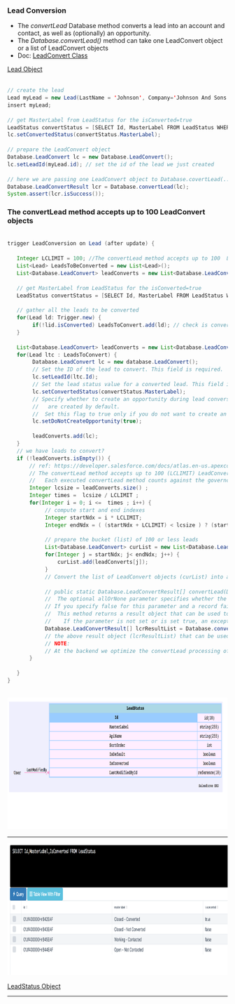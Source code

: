 ### Lead Conversion 

 - The *convertLead* Database method converts a lead into an account and contact, as well as (optionally) an opportunity. 
 - The *Database.convertLead()* method can take one LeadConvert object or a list of LeadConvert objects
 - Doc: [LeadConvert Class](https://developer.salesforce.com/docs/atlas.en-us.apexcode.meta/apexcode/apex_dml_convertLead.htm)


<a class='btn btn-success' target='_blank' href="https://mohan-chinnappan-n.github.io/sfdc/fs-cloud/csv-viewer.html?f=Lead">Lead Object</a>

```java

// create the lead 
Lead myLead = new Lead(LastName = 'Johnson', Company='Johnson And Sons');
insert myLead;

// get MasterLabel from LeadStatus for the isConverted=true
LeadStatus convertStatus = [SELECT Id, MasterLabel FROM LeadStatus WHERE IsConverted=true LIMIT 1];
lc.setConvertedStatus(convertStatus.MasterLabel);

// prepare the LeadConvert object 
Database.LeadConvert lc = new Database.LeadConvert();
lc.setLeadId(myLead.id); // set the id of the lead we just created

// here we are passing one LeadConvert object to Database.covertLead(...)
Database.LeadConvertResult lcr = Database.convertLead(lc);
System.assert(lcr.isSuccess());

```

### The convertLead method accepts up to 100  LeadConvert objects

```java

trigger LeadConversion on Lead (after update) {

   Integer LCLIMIT = 100; //The convertLead method accepts up to 100  LeadConvert objects
   List<Lead> LeadsToBeConverted = new List<Lead>();
   List<Database.LeadConvert> leadConverts = new List<Database.LeadConvert>();

   // get MasterLabel from LeadStatus for the isConverted=true
   LeadStatus convertStatus = [SELECT Id, MasterLabel FROM LeadStatus WHERE IsConverted=true LIMIT 1];

   // gather all the leads to be converted
   for(Lead ld: Trigger.new) {
        if(!lid.isConverted) LeadsToConvert.add(ld); // check is converted already
   }

   List<Database.LeadConvert> leadConverts = new List<Database.LeadConvert>();
   for(Lead ltc : LeadsToConvert) {
        Database.LeadConvert lc = new database.LeadConvert();
        // Set the ID of the lead to convert. This field is required.
        lc.setLeadId(ltc.Id);
        // Set the lead status value for a converted lead. This field is required.
        lc.setConvertedStatus(convertStatus.MasterLabel);
        // Specify whether to create an opportunity during lead conversion. The default value is false: opportunities 
        //   are created by default. 
        //  Set this flag to true only if you do not want to create an opportunity from the lead.
        lc.setDoNotCreateOpportunity(true);

        leadConverts.add(lc);
   }
   // we have leads to convert?
   if (!leadConverts.isEmpty()) {
       // ref: https://developer.salesforce.com/docs/atlas.en-us.apexcode.meta/apexcode/apex_methods_system_database.htm
       // The convertLead method accepts up to 100 (LCLIMIT) LeadConvert objects.
       //   Each executed convertLead method counts against the governor limit for DML statements.
       Integer lcsize = leadConverts.size() ; 
       Integer times =  lcsize / LCLIMIT ;
       for(Integer i = 0; i <=  times ; i++) {
            // compute start and end indexes
            Integer startNdx = i * LCLIMIT;
            Integer endNdx = ( (startNdx + LCLIMIT) < lcsize ) ? (start + LCLIMIT) : lcsize );
            
            // prepare the bucket (list) of 100 or less leads 
            List<Database.LeadConvert> curList = new List<Database.LeadConvert>();
            for(Integer j = startNdx; j< endNdx; j++) {
                curList.add(leadConverts[j]);
            }
            // Convert the list of LeadConvert objects (curList) into accounts and contacts, as well as (optionally) opportunities.

            // public static Database.LeadConvertResult[] convertLead(Database.LeadConvert[] leadsToConvert, Boolean allOrNone)
            //  The optional allOrNone parameter specifies whether the operation allows partial success
            // If you specify false for this parameter and a record fails, the remainder of the DML operation can still succeed. 
            //  This method returns a result object that can be used to verify which records succeeded, which failed, and why.
            //    If the parameter is not set or is set true, an exception is thrown if the method is not successful.
            Database.LeadConvertResult[] lcrResultList = Database.convertLead(curList, false);
            // the above result object (lcrResultList) that can be used to verify which records succeeded, which failed, and why. 
            // NOTE:
            // At the backend we optimize the convertLead processing of the items by running them in parallel and also bulkify as much as possible.
       }

   }
}
   


```

<img src="img/leadstatus-erd.png" height='300' alt="">




<hr/>
<img src="img/leadstatus-data.png" height='300' alt="">

<a class='btn btn-success' target='_blank' href="https://mohan-chinnappan-n.github.io/sfdc/fs-cloud/csv-viewer.html?f=LeadStatus">LeadStatus Object</a>
<hr/>


